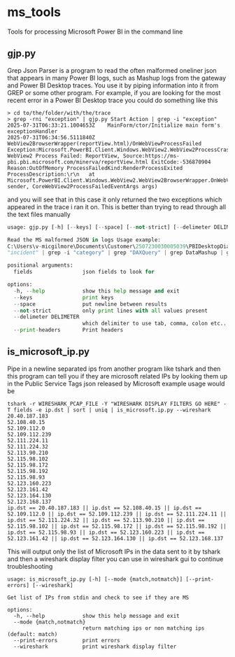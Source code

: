 # ms_tools
Tools for processing Microsoft Power BI in the command line

## gjp.py

Grep Json Parser is a program to read the often malformed oneliner json that appears in many Power BI logs, such as Mashup logs from the gateway and Power BI Desktop traces.
You use it by piping information into it from GREP or some other program. For example, if you are looking for the most recent error in a Power BI Desktop trace you could do something like this
```
> cd to/the/folder/with/the/trace
> grep -rni "exception" | gjp.py Start Action | grep -i "exception"
2025-07-31T06:33:21.1004653Z    MainForm/ctor/Initialize main form's exceptionHandler
2025-07-31T06:34:56.5111840Z    WebView2BrowserWrapper(reportView.html)/OnWebViewProcessFailed Exception:Microsoft.PowerBI.Client.Windows.WebView2.WebView2ProcessCrashException: WebView2 Process Failed: ReportView, Source:https://ms-pbi.pbi.microsoft.com/minerva/reportView.html ExitCode:-536870904 Reason:OutOfMemory ProcessFailedKind:RenderProcessExited ProcessDescription:\r\n   at Microsoft.PowerBI.Client.Windows.WebView2.WebView2BrowserWrapper.OnWebViewProcessFailed(Object sender, CoreWebView2ProcessFailedEventArgs args)
```
and you will see that in this case it only returned the two exceptions which appeared in the trace i ran it on.
This is better than trying to read through all the text files manually




```gjp.py --help
usage: gjp.py [-h] [--keys] [--space] [--not-strict] [--delimeter DELIMETER] [--print-headers] [fields ...]

Read the MS malformed JSON in logs Usage example:
C:\Users\v-micgilmore\Documents\Customer\2507230030005039\PBIDesktopDiagnosticInfo.20250724T144038>grep -rni
"incident" | grep -i "category" | grep "DAXQuery" | grep DataMashup | gjp.py message

positional arguments:
  fields                json fields to look for

options:
  -h, --help            show this help message and exit
  --keys                print keys
  --space               put newline between results
  --not-strict          only print lines with all values present
  --delimeter DELIMETER
                        which delimiter to use tab, comma, colon etc..
  --print-headers       Print headers
```

## is_microsoft_ip.py

Pipe in a newline separated ips from another program like tshark and then this program can tell you if they are microsoft related IPs by looking them up in the Public Service Tags json released by Microsoft
example usage would be

```
tshark -r WIRESHARK_PCAP_FILE -Y "WIRESHARK DISPLAY FILTERS GO HERE" -T fields -e ip.dst | sort | uniq | is_microsoft.ip.py --wireshark
20.40.187.183
52.108.40.15
52.109.112.0
52.109.112.239
52.111.224.11
52.111.224.32
52.113.90.210
52.115.98.102
52.115.98.172
52.115.98.192
52.115.98.93
52.123.160.223
52.123.161.42
52.123.164.130
52.123.168.137
ip.dst == 20.40.187.183 || ip.dst == 52.108.40.15 || ip.dst == 52.109.112.0 || ip.dst == 52.109.112.239 || ip.dst == 52.111.224.11 || ip.dst == 52.111.224.32 || ip.dst == 52.113.90.210 || ip.dst == 52.115.98.102 || ip.dst == 52.115.98.172 || ip.dst == 52.115.98.192 || ip.dst == 52.115.98.93 || ip.dst == 52.123.160.223 || ip.dst == 52.123.161.42 || ip.dst == 52.123.164.130 || ip.dst == 52.123.168.137
```
This will output only the list of Microsoft IPs in the data sent to it by tshark and then a wireshark display filter you can use in wireshark gui to continue troubleshooting


```
usage: is_microsoft_ip.py [-h] [--mode {match,notmatch}] [--print-errors] [--wireshark]

Get list of IPs from stdin and check to see if they are MS

options:
  -h, --help            show this help message and exit
  --mode {match,notmatch}
                        return matching ips or non matching ips (default: match)
  --print-errors        print errors
  --wireshark           print wireshark display filter
```
